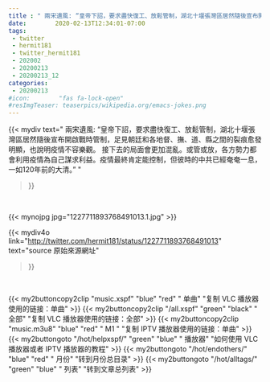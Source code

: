 ```yaml
---
title : " 兩宋遺風: “皇帝下詔，要求盡快復工、放鬆管制，湖北十堰張灣區居然隨後宣布開啟戰時管制，足見朝廷和各地督、撫、道、縣之間的裂痕愈發明顯，也說明疫情不容樂觀。&#10;&#10;接下去的局面會更加混亂。或管或放，各方勢力都會利用疫情為自己謀求利益。疫情最終肯定能控制，但彼時的中共已經奄奄一息，一如120年前的大清。”  "
date:        2020-02-13T12:34:01-07:00
tags:
 - twitter
 - hermit181
 - twitter_hermit181
 - 202002
 - 20200213
 - 20200213_12
categories:
 - 20200213
#icon:        "fas fa-lock-open"
#resImgTeaser: teaserpics/wikipedia.org/emacs-jokes.png
---
```


{{< mydiv text=" 兩宋遺風: “皇帝下詔，要求盡快復工、放鬆管制，湖北十堰張灣區居然隨後宣布開啟戰時管制，足見朝廷和各地督、撫、道、縣之間的裂痕愈發明顯，也說明疫情不容樂觀。&#10;&#10;接下去的局面會更加混亂。或管或放，各方勢力都會利用疫情為自己謀求利益。疫情最終肯定能控制，但彼時的中共已經奄奄一息，一如120年前的大清。”  "
>}}
<br>


 {{< mynojpg jpg="1227711893768491013.1.jpg" >}}<br> 



{{< mydiv4o link="http://twitter.com/hermit181/status/1227711893768491013"
text="source 原始來源網址"
>}}


<br>



{{< my2buttoncopy2clip "music.xspf"        "blue"   "red"    " 单曲"  "复制 VLC 播放器使用的链接：单曲" >}} {{< my2buttoncopy2clip "/all.xspf"         "green"  "black"  " 全部"  "复制 VLC 播放器使用的链接：全部" >}} {{< my2buttoncopy2clip "music.m3u8"        "blue"   "red"    " M1 "    "复制 IPTV 播放器使用的链接：单曲" >}} {{< my2buttongoto      "/hot/helpxspf/"    "green"  "blue"   " 播放器" "如何使用 VLC 播放器或者 IPTV 播放器的教程" >}} {{< my2buttongoto      "/hot/endothers/"   "blue"   "red"    " 月份"   "转到月份总目录" >}} {{< my2buttongoto      "/hot/alltags/"     "green"  "blue"   " 列表"   "转到文章总列表" >}} 
